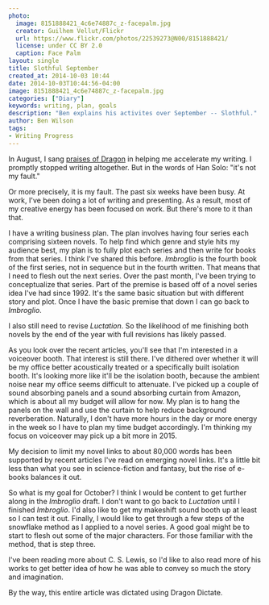 ```yaml
---
photo:
  image: 8151888421_4c6e74887c_z-facepalm.jpg
  creator: Guilhem Vellut/Flickr
  url: https://www.flickr.com/photos/22539273@N00/8151888421/
  license: under CC BY 2.0
  caption: Face Palm
layout: single
title: Slothful September
created_at: 2014-10-03 10:44
date: 2014-10-03T10:44:56-04:00
image: 8151888421_4c6e74887c_z-facepalm.jpg
categories: ["Diary"]
keywords: writing, plan, goals
description: "Ben explains his activites over September -- Slothful."
author: Ben Wilson
tags:
- Writing Progress
---
```

In August, I sang [praises of Dragon](/posts/here-be-dragons-dictating/) in helping me accelerate my writing. I promptly stopped writing altogether. But in the words of Han Solo: "it's not my fault."

<!--more-->

Or more precisely, it is my fault. The past six weeks have been busy. At work, I've been doing a lot of writing and presenting. As a result, most of my creative energy has been focused on work. But there's more to it than that.

I have a writing business plan. The plan involves having four series each comprising sixteen novels. To help find which genre and style hits my audience best, my plan is to fully plot each series and then write for books from that series. I think I've shared this before. *Imbroglio* is the fourth book of the first series, not in sequence but in the fourth written. That means that I need to flesh out the next series. Over the past month, I've been trying to conceptualize that series. Part of the premise is based off of a novel series idea I've had since 1992. It's the same basic situation but with different story and plot. Once I have the basic premise that down I can go back to *Imbroglio*.

I also still need to revise *Luctation*. So the likelihood of me finishing both novels by the end of the year with full revisions has likely passed.

As you look over the recent articles, you'll see that I'm interested in a voiceover booth. That interest is still there. I've dithered over whether it will be my office better acoustically treated or a specifically built isolation booth. It's looking more like it'll be the isolation booth, because the ambient noise near my office seems difficult to attenuate. I've picked up a couple of sound absorbing panels and a sound absorbing curtain from Amazon, which is about all my budget will allow for now. My plan is to hang the panels on the wall and use the curtain to help reduce background reverberation. Naturally, I don't have more hours in the day or more energy in the week so I have to plan my time budget accordingly. I'm thinking my focus on voiceover may pick up a bit more in 2015.

My decision to limit my novel links to about 80,000 words has been supported by recent articles I've read on emerging novel links. It's a little bit less than what you see in science-fiction and fantasy, but the rise of e-books balances it out.

So what is my goal for October? I think I would be content to get further along in the *Imbroglio* draft. I don't want to go back to *Luctation* until I finished *Imbroglio*. I'd also like to get my makeshift sound booth up at least so I can test it out. Finally, I would like to get through a few steps of the snowflake method as I applied to a novel series. A good goal might be to start to flesh out some of the major characters. For those familiar with the method, that is step three.

I've been reading more about C. S. Lewis, so I'd like to also read more of his works to get better idea of how he was able to convey so much the story and imagination.

By the way, this entire article was dictated using Dragon Dictate.
